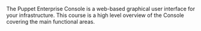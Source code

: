 The Puppet Enterprise Console is a web-based graphical user interface for your infrastructure. This course is a high level overview of the Console covering the main functional areas.